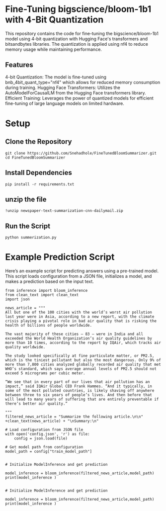 # Fine-Tuning bigscience/bloom-1b1 with 4-Bit Quantization

This repository contains the code for fine-tuning the bigscience/bloom-1b1 model using 4-bit quantization with Hugging Face's transformers and bitsandbytes libraries. The quantization is applied using nf4 to reduce memory usage while maintaining performance.

## Features
4-bit Quantization: The model is fine-tuned using bnb_4bit_quant_type="nf4" which allows for reduced memory consumption during training.
Hugging Face Transformers: Utilizes the AutoModelForCausalLM from the Hugging Face transformers library.
Efficient Training: Leverages the power of quantized models for efficient fine-tuning of large language models on limited hardware.

# Setup

## Clone the Repository
```
git clone https://github.com/Snehadhole/FineTunedBloomSummarizer.git
cd FineTunedBloomSummarizer
```
## Install Dependencies
```
pip install -r requirements.txt
```
## unzip the file
```
!unzip newspaper-text-summarization-cnn-dailymail.zip
```
## Run the Script
```
python summerization.py
```
# Example Prediction Script
Here’s an example script for predicting answers using a pre-trained model. This script loads configuration from a JSON file, initializes a model, and makes a prediction based on the input text.

```
from inference import bloom_inference
from clean_text import clean_text
import json 

news_article = """
All but one of the 100 cities with the world’s worst air pollution last year were in Asia, according to a new report, with the climate crisis playing a pivotal role in bad air quality that is risking the health of billions of people worldwide.

The vast majority of these cities — 83 — were in India and all exceeded the World Health Organization’s air quality guidelines by more than 10 times, according to the report by IQAir, which tracks air quality worldwide.

The study looked specifically at fine particulate matter, or PM2.5, which is the tiniest pollutant but also the most dangerous. Only 9% of more than 7,800 cities analyzed globally recorded air quality that met WHO’s standard, which says average annual levels of PM2.5 should not exceed 5 micrograms per cubic meter.

“We see that in every part of our lives that air pollution has an impact,” said IQAir Global CEO Frank Hammes. “And it typically, in some of the most polluted countries, is likely shaving off anywhere between three to six years of people’s lives. And then before that will lead to many years of suffering that are entirely preventable if there’s better air quality.”

"""
filtered_news_article = "Summarize the following article.\n\n" +clean_text(news_article) + "\nSummary:\n"

# Load configuration from JSON file
with open('config.json', 'r') as file:
    config = json.load(file)

# Get model path from configuration
model_path = config["train_model_path"]


# Initialize ModelInference and get prediction

model_inference = bloom_inference(filtered_news_article,model_path)
print(model_inference )


# Initialize ModelInference and get prediction

model_inference = bloom_inference(filtered_news_article,model_path)
print(model_inference )
```
